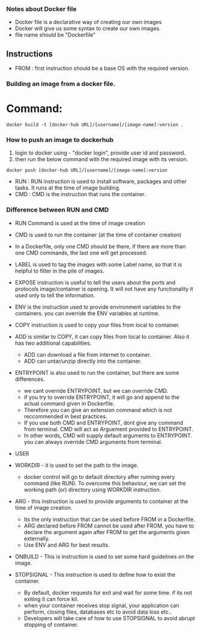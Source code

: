 ### Notes about Docker file

* Docker file is a declarative way of creating our own images
* Docker will give us some syntax to create our own images.
* file name should be "Dockerfile"

## Instructions
* FROM : first instruction should be a base OS with the required version.

### Building an image from a docker file.
# Command:
```
docker build -t [docker-hub URL]/[username]/[image-name]:version .
```

### How to push an image to dockerhub

1. login to docker using  - "docker login", provide user id and password.
2. then run the below command with the required image with its version.
```
docker push [docker-hub URL]/[username]/[image-name]:version
```

* RUN : RUN instruction is used to install software, packages and other tasks. It runs at the time of image building.
* CMD : CMD is the instruction that runs the container.

### Difference between RUN and CMD
* RUN Command is used at the time of image creation
* CMD is used to run the container (at the time of container creation)

* In a Dockerfile, only one CMD should be there, if there are more than one CMD commands, the last one will get processed.

* LABEL is used to tag the images with some Label name, so that it is helpful to filter in the pile of images.
* EXPOSE instruction is useful to tell the users about the ports and protocols image/container is opening. It will not have any functionality it used only to tell the information.
* ENV is the instruction used to provide environment variables to the containers. you can override the ENV variables at runtime.
* COPY instruction is used to copy your files from local to container.
* ADD is similar to COPY, it can copy files from local to container. Also it has two additional capabilities.
  - ADD can download a file from internet to container.
  - ADD can untar/unzip directly into the container.
* ENTRYPOINT is also used to run the container, but there are some differences.
  - we cant override ENTRYPOINT, but we can override CMD.
  - if you try to override ENTRYPOINT, it will go and append to the actual command given in Dockerfile.
  - Therefore you can give an extension command which is not reccommended in best practices.
  - If you use both CMD and ENTRYPOINT, dont give any command from terminal. CMD will act as Arguement provided to ENTRYPOINT.
  - In other words, CMD will supply default arguments to ENTRYPOINT. you can always override CMD arguments from terminal.
* USER
* WORKDIR - it is used to set the path to the image.
  - docker control will go to default directory after running every command (like RUN). To overcome this behaviour, we can set the working path (or) directory using WORKDIR instruction.
* ARG - this instruction is used to provide arguments to container at the time of image creation. 
  - Its the only instruction that can be used before FROM in a Dockerfile.
  - ARG declared before FROM cannot be used after FROM. you have to declare the argument again after FROM to get the arguments given externally.
  - Use ENV and ARG for best results.
* ONBUILD - This is instruction is used to set some hard guidelines on the image.
* STOPSIGNAL - This instruction is used to define how to exist the container.
   - By default, docker requests for exit and wait for some time. if its not exiting it can force kil.
   - when your container receives stop signal, your application can perform, closing files, databases etc to avoid data loss etc..
   - Developers will take care of how to use STOPSIGNAL to avoid abrupt stopping of container.
